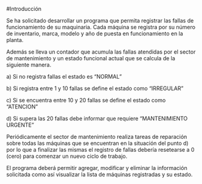 #Introducción

Se ha solicitado desarrollar un programa que permita registrar las fallas de funcionamiento de su maquinaria.
Cada máquina se registra por su número de inventario, marca, modelo y año de puesta en funcionamiento en la planta.

Además se lleva un contador que acumula las fallas atendidas por el sector de mantenimiento y un estado funcional actual que se calcula de la siguiente manera.

a)	Si no registra fallas el estado es “NORMAL”

b)	Si registra entre 1 y 10 fallas se define el estado como “IRREGULAR”

c)	Si se encuentra entre 10 y 20 fallas se define el estado como “ATENCION”

d)	Si supera las 20 fallas debe informar que requiere “MANTENIMIENTO URGENTE”


Periódicamente el sector de mantenimiento realiza tareas de reparación sobre todas las máquinas que se encuentran en la situación del punto d) por lo que a finalizar las mismas el registro de fallas debería resetearse a 0 (cero) para comenzar un nuevo ciclo de trabajo.

El programa deberá permitir agregar, modificar y eliminar la información solicitada como así visualizar la lista de máquinas registradas y su estado.

